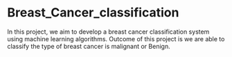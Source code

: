 # Breast_Cancer_classification
In this project, we aim to develop a breast cancer classification system using machine learning algorithms.  Outcome of this project is we are able to classify the type of breast cancer is malignant or Benign.
